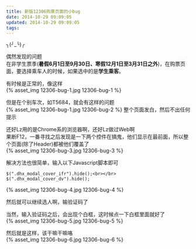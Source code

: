 ```yaml
---
title: 新版12306购票页面的小bug
date: 2014-10-29 09:09:05
updated: 2014-10-29 09:09:05
tags:
---
```


╮(╯_╰)╭

偶然发现的问题  
 在非学生票季(**暑假6月1日至9月30日、寒假12月1日至3月31日之外**)，在购票页面，要选择乘车人的时候，如果选中的是**学生乘客**。

有时候是正常的，像这样  
{% asset_img 12306-bug-1.jpg 12306-bug-1 %}

但是在个别车次，如T5684，就会有这样的问题  
{% asset_img 12306-bug-1.jpg 12306-bug-2 %} 
 整个页面发白，然后不出任何提示

还好Lz用的是Chrome系的浏览器啊，还好Lz做过Web啊  
 果断F12，一番寻找之后发现是一下两个控件在搞鬼，他们显示在最前面，所以整个页面(除了Header)都被他们覆盖了  
{% asset_img 12306-bug-3.jpg 12306-bug-3 %} 

解决方法也很简单，输入以下Javascript脚本即可  
```
$(".dhx_modal_cover_ifr").hide();<br></br>
$(".dhx_modal_cover_dv").hide();
```
  
{% asset_img 12306-bug-4.jpg 12306-bug-4 %} 

然后就可以继续选人啊，输验证码了

当然，输入验证码之后，会出现个白框，这时候点一下白框里面就好了  
{% asset_img 12306-bug-5.jpg 12306-bug-5 %} 

然后就是这样，该干嘛干嘛咯  
{% asset_img 12306-bug-6.jpg 12306-bug-6 %} 


